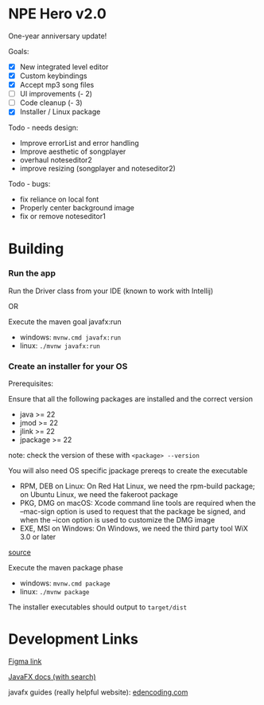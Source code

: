 # NPE Hero v2.0
One-year anniversary update!

Goals:
- [x] New integrated level editor
- [X] Custom keybindings
- [X] Accept mp3 song files
- [ ] UI improvements (- 2)
- [ ] Code cleanup (- 3)
- [X] Installer / Linux package

Todo - needs design:
- Improve errorList and error handling
- Improve aesthetic of songplayer
- overhaul noteseditor2
- improve resizing (songplayer and noteseditor2)

Todo - bugs:
- fix reliance on local font
- Properly center background image
- fix or remove noteseditor1

# Building
### Run the app
Run the Driver class from your IDE (known to work with Intellij)

OR

Execute the maven goal javafx:run
- windows: `mvnw.cmd javafx:run`
- linux: `./mvnw javafx:run`

### Create an installer for your OS
Prerequisites:

Ensure that all the following packages are installed and the correct version

- java >= 22
- jmod >= 22
- jlink >= 22
- jpackage >= 22

note: check the version of these with `<package> --version`

You will also need OS specific jpackage prereqs to create the executable

- RPM, DEB on Linux: On Red Hat Linux, we need the rpm-build package; on Ubuntu Linux, we need the fakeroot package
- PKG, DMG on macOS: Xcode command line tools are required when the –mac-sign option is used to request that the package be signed, and when the –icon option is used to customize the DMG image
- EXE, MSI on Windows: On Windows, we need the third party tool WiX 3.0 or later

[source](https://www.baeldung.com/java14-jpackage#packaging-prerequisite)


Execute the maven package phase
- windows: `mvnw.cmd package`
- linux: `./mvnw package`

The installer executables should output to `target/dist`

# Development Links

[Figma link](https://www.figma.com/file/dpeMlWStSWrVHfLd0Uohws/Untitled?node-id=0%3A1&t=PVQi61Ig3AWtWNMm-1)

[JavaFX docs (with search)](https://openjfx.io/javadoc/15)

javafx guides (really helpful website):
[edencoding.com](https://edencoding.com/javafx-layouts/)
